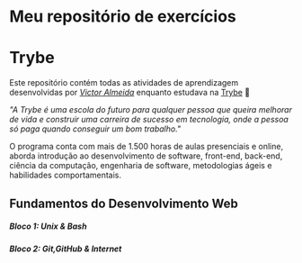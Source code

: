 # Meu repositório de exercícios
# Trybe

Este repositório contém todas as atividades de aprendizagem desenvolvidas por _[Victor Almeida](https://www.linkedin.com/in/vctalmeida/)_ enquanto estudava na [Trybe](https://www.betrybe.com/) :rocket:

_"A Trybe é uma escola do futuro para qualquer pessoa que queira melhorar de vida e construir uma carreira de sucesso em tecnologia, onde a pessoa só paga quando conseguir um bom trabalho."_

O programa conta com mais de 1.500 horas de aulas presenciais e online, aborda introdução ao desenvolvimento de software, front-end, back-end, ciência da computação, engenharia de software, metodologias ágeis e habilidades comportamentais.

## Fundamentos do Desenvolvimento Web

##### Bloco 1: Unix & Bash
##### Bloco 2: Git,GitHub & Internet